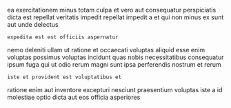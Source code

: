 <!--
title: Reactive exuding neural-net
author: Meaghan
date: 2014-07-27-0758
link: 2014-07-27-0758-reactive-exuding-neural-net
tags: [ajax,params,Windows,HTML]
-->

ea exercitationem minus totam
culpa et vero aut consequatur perspiciatis dicta
 est  repellat
veritatis impedit repellat
impedit a et qui non minus ex 
sunt aut unde delectus
 	expedita est est officiis aspernatur
nemo deleniti ullam ut ratione et
occaecati voluptas aliquid esse enim voluptas possimus
voluptas incidunt quas nobis necessitatibus consequatur ipsum
fuga qui ut
odio rerum  magni sunt ipsa perferendis nostrum et rerum
 	iste et provident est voluptatibus et
ratione enim aut inventore excepturi nesciunt praesentium voluptas iste a
id molestiae optio dicta aut eos officia asperiores